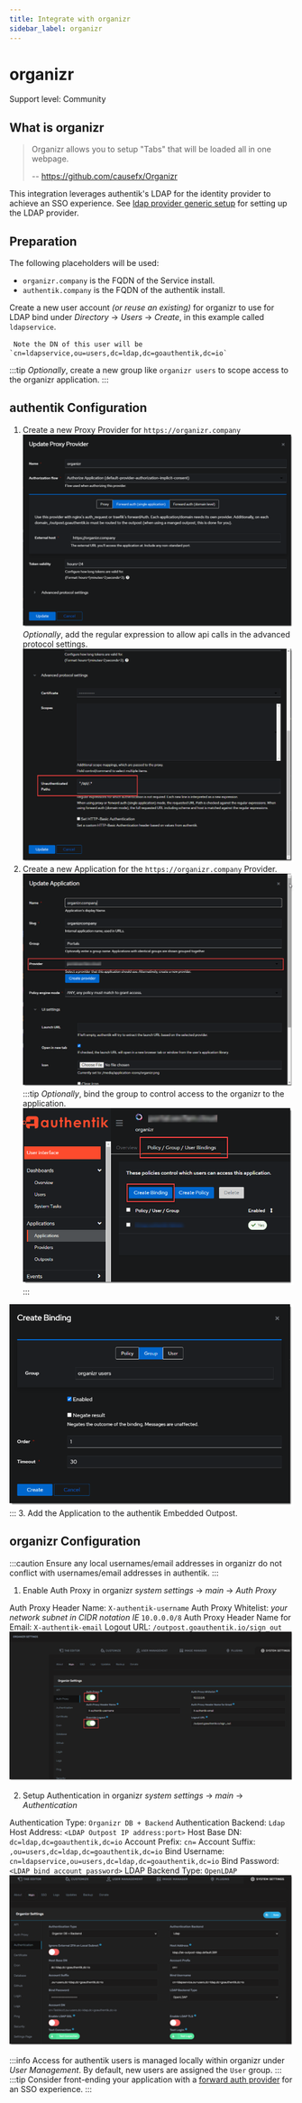 ```yaml
---
title: Integrate with organizr
sidebar_label: organizr
---
```


# organizr

<span class="badge badge--secondary">Support level: Community</span>

## What is organizr

> Organizr allows you to setup "Tabs" that will be loaded all in one webpage.
>
> -- https://github.com/causefx/Organizr

This integration leverages authentik's LDAP for the identity provider to achieve an SSO experience. See [ldap provider generic setup](https://docs.goauthentik.io/add-secure-apps/providers/ldap/generic_setup) for setting up the LDAP provider.

## Preparation

The following placeholders will be used:

- `organizr.company` is the FQDN of the Service install.
- `authentik.company` is the FQDN of the authentik install.

Create a new user account _(or reuse an existing)_ for organizr to use for LDAP bind under _Directory_ -> _Users_ -> _Create_, in this example called `ldapservice`.

     Note the DN of this user will be `cn=ldapservice,ou=users,dc=ldap,dc=goauthentik,dc=io`

:::tip
_Optionally_, create a new group like `organizr users` to scope access to the organizr application.
:::

## authentik Configuration

1. Create a new Proxy Provider for `https://organizr.company`
   ![](./organizr1.png)
   _Optionally_, add the regular expression to allow api calls in the advanced protocol settings.
   ![](./organizr2.png)
2. Create a new Application for the `https://organizr.company` Provider.
   ![](./organizr3.png)
   :::tip
   _Optionally_, bind the group to control access to the organizr to the application.
   ![](./organizr4.png)
   :::

![](./organizr5.png)
::: 3. Add the Application to the authentik Embedded Outpost.

## organizr Configuration

:::caution
Ensure any local usernames/email addresses in organizr do not conflict with usernames/email addresses in authentik.
:::

1. Enable Auth Proxy in organizr _system settings_ -> _main_ -> _Auth Proxy_

Auth Proxy Header Name: `X-authentik-username`
Auth Proxy Whitelist: _your network subnet in CIDR notation IE_ `10.0.0.0/8`
Auth Proxy Header Name for Email: `X-authentik-email`
Logout URL: `/outpost.goauthentik.io/sign_out`
![](./organizr6.png)

2. Setup Authentication in organizr _system settings_ -> _main_ -> _Authentication_

Authentication Type: `Organizr DB + Backend`
Authentication Backend: `Ldap`
Host Address: `<LDAP Outpost IP address:port>`
Host Base DN: `dc=ldap,dc=goauthentik,dc=io`
Account Prefix: `cn=`
Account Suffix: `,ou=users,dc=ldap,dc=goauthentik,dc=io`
Bind Username: `cn=ldapservice,ou=users,dc=ldap,dc=goauthentik,dc=io`
Bind Password: `<LDAP bind account password>`
LDAP Backend Type: `OpenLDAP`
![](./organizr7.png)

:::info
Access for authentik users is managed locally within organizr under _User Management_. By default, new users are assigned the `User` group.
:::
:::tip
Consider front-ending your application with a [forward auth provider](https://docs.goauthentik.io/docs/add-secure-apps/providers/proxy/forward_auth) for an SSO experience.
:::
